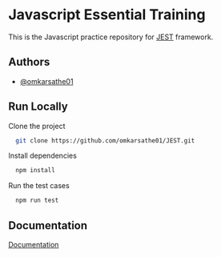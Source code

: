 # Javascript Essential Training

This is the Javascript practice repository for [JEST](https://jestjs.io/) framework.

## Authors

- [@omkarsathe01](https://github.com/omkarsathe01)

## Run Locally

Clone the project

```bash
  git clone https://github.com/omkarsathe01/JEST.git
```

Install dependencies

```bash
  npm install
```

Run the test cases

```bash
  npm run test
```

## Documentation

[Documentation]()

